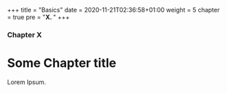 +++
title = "Basics"
date = 2020-11-21T02:36:58+01:00
weight = 5
chapter = true
pre = "<b>X. </b>"
+++

### Chapter X

# Some Chapter title

Lorem Ipsum.
